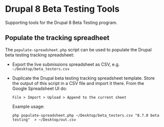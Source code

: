 # Drupal 8 Beta Testing Tools
Supporting tools for the Drupal 8 Beta Testing program.

## Populate the tracking spreadheet
The `populate-spreadsheet.php` script can be used to populate the Drupal beta
testing tracking spreadsheet:
* Export the live submissions spreadsheet as CSV, e.g. `~/Desktop/beta_testers.csv`
* Duplicate the Drupal beta testing tracking spreadsheet template. Store the
  output of this script in a CSV file and import it there. From the Google
  Spreadsheet UI do:
  
  `File > Import > Upload > Append to the current sheet`

  Example usage:
  
  `php populate-spreadsheet.php ~/Desktop/beta_testers.csv "8.7.0 beta testing"  > ~/Desktop/out.csv`
